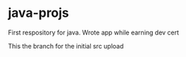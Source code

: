 # java-projs
First respository for java. Wrote app while earning dev cert

This the branch for the initial src upload
